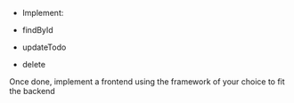- Implement:

- findById
- updateTodo
- delete


Once done, implement a frontend using the framework of your choice to fit the backend
